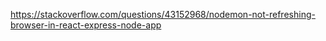 https://stackoverflow.com/questions/43152968/nodemon-not-refreshing-browser-in-react-express-node-app